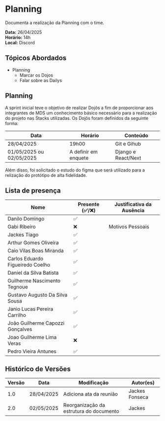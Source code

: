 # Planning

Documenta a realização da Planning com o time.

**Data:** 26/04/2025      
**Horário:** 14h         
**Local:** Discord 

## Tópicos Abordados

- Planning
    - Marcar os Dojos
    - Falar sobre as Dailys

## Planning
A sprint inicial teve o objetivo de realizar Dojôs a fim de proporcionar aos integrantes de MDS um conhecimento básico necessário para a realização do projeto nas Stacks utilizadas. Os Dojôs foram definidos da seguinte forma:

| Data                     | Horário                | Conteúdo          |
|--------------------------|------------------------|-------------------|
| 28/04/2025               |19h00                   |Git e Gihub        |
| 01/05/2025 ou 02/05/2025 |A definir em enquete    |Django e React/Next|

Além disso, foi solicitado o estudo do figma que será utilizado para a relização do protótipo de alta fidelidade.


## Lista de presença

| Nome                              | Presente (✅/❌) | Justificativa da Ausência               |
|-----------------------------------|-------------------|-----------------------------------------|
| Danilo Domingo                    |     ✅           |                                         |
| Gabi Ribeiro                      |     ❌           |    Motivos Pessoais                                     |
| Jackes Tiago                      |     ✅           |                                         |
| Arthur Gomes Oliveira             |     ✅           |                                         |
| Caio Vilas Boas Miranda           |     ✅           |                                         |
| Carlos Eduardo Figueiredo Coelho  |     ✅           |                      |
| Daniel da Silva Batista           |     ✅           |                                         |
| Guilherme Nascimento Tegnoue      |     ✅           |                                         |
| Gustavo Augusto Da Silva Sousa    |     ✅           |                                         |
| Janio Lucas Pereira Carrilho      |     ✅           |                                         |
| João Guilherme Capozzi Gonçalves  |     ✅           |                                         |
| Joao Guilherme Lima Veras         |     ❌           |                                         |
| Pedro Vieira Antunes              |     ✅           |                                         |

## Histórico de Versões

| Versão | Data       | Modificação                | Autor(es)         |
|--------|------------|----------------------------|-------------------|
|   1.0  | 28/04/2025 | Adiciona ata da reunião    | Jackes Fonseca         | 
|   2.0  | 02/05/2025 | Reorganização da estrutura do documento | Jackes |